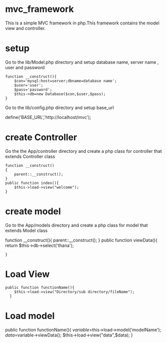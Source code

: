 # mvc_framework
This is a simple MVC framework in php.This framework contains the model view and controller.
# setup
Go to the lib/Model.php directory and setup database name, server name , user and password


	function __construct(){
		$con='mysql:host=server;dbname=database name';
		$user='user';
		$pass='password';
		$this->db=new Database($con,$user,$pass);
	}
	
  
  Go to the lib/config.php directory and setup base_url
  
  define('BASE_URL','http://localhost/mvc');

# create Controller 
Go the the 
App/controller directory and create a php class for controller that extends Controller class


	function __construct()
	{
		parent::__construct();
	}
	public function index(){
		$this->load->view("welcome");
	}
  
  # create model
  Go to the App/models directory and create a php class for model that extends Model class
  
   function __construct(){
		parent::__construct();
	 }
	  public function viewData(){
	  return $this->db->select('thana');
     
	}
  
  # Load View
  
  	public function functionName(){
		$this->load->view("Directory/sub directory/fileName");
	  }
  
   # Load model
   
   public function functionName(){
			$variable=$this->load->model('modelName');
      $data=$variable->viewData();
		  $this->load->view("data",$data);
	}
   
